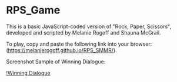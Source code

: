 # RPS_Game

This is a basic JavaScript-coded version of "Rock, Paper, Scissors", developed and scripted by Melanie Rogoff and Shauna McGrail.

To play, copy and paste the following link into your browser: (https://melanierogoff.github.io/RPS_SMMR/).

Screenshot Sample of Winning Dialogue:

[!Winning Dialogue](https://github.com/MelanieRogoff/RPS_SMMR/blob/master/Winner.png)
